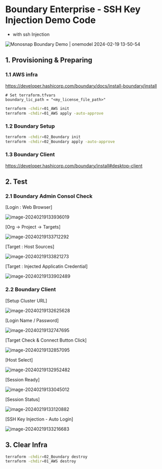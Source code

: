 # Boundary Enterprise - SSH Key Injection Demo Code

- with ssh Injection



![Monosnap Boundary Demo | onemodel 2024-02-19 13-50-54](https://raw.githubusercontent.com/Great-Stone/images/master/picgo/Monosnap%20Boundary%20Demo%20%7C%20onemodel%202024-02-19%2013-50-54.png)



## 1. Provisioning & Preparing



### 1.1 AWS infra

<https://developer.hashicorp.com/boundary/docs/install-boundary/install>

```hcl
# Set terraform.tfvars
boundary_lic_path = "<my_license_file_path>"
```

```sh
terraform -chdir=01_AWS init
terraform -chdir=01_AWS apply -auto-approve
```

### 1.2 Boundary Setup

```sh
terraform -chdir=02_Boundary init
terraform -chdir=02_Boundary apply -auto-approve
```

### 1.3 Boundary Client

<https://developer.hashicorp.com/boundary/install#desktop-client>



## 2. Test



### 2.1 Boundary Admin Consol Check

[Login : Web Browser]

![image-20240219133936019](https://raw.githubusercontent.com/Great-Stone/images/master/picgo/image-20240219133936019.png)



[Org → Project → Targets]

![image-20240219133712292](https://raw.githubusercontent.com/Great-Stone/images/master/picgo/image-20240219133712292.png)

[Target : Host Sources]

![image-20240219133821273](https://raw.githubusercontent.com/Great-Stone/images/master/picgo/image-20240219133821273.png)

[Target : Injected Applicatin Credential]

![image-20240219133902489](https://raw.githubusercontent.com/Great-Stone/images/master/picgo/image-20240219133902489.png)



### 2.2 Boundary Client

[Setup Cluster URL]

![image-20240219132625628](https://raw.githubusercontent.com/Great-Stone/images/master/picgo/image-20240219132625628.png)

[Login Name / Password]

![image-20240219132747695](https://raw.githubusercontent.com/Great-Stone/images/master/picgo/image-20240219132747695.png)

[Target Check & Connect Button Click]

![image-20240219132857095](https://raw.githubusercontent.com/Great-Stone/images/master/picgo/image-20240219132857095.png)

[Host Select]

![image-20240219132952482](https://raw.githubusercontent.com/Great-Stone/images/master/picgo/image-20240219132952482.png)

[Session Ready]

![image-20240219133045012](https://raw.githubusercontent.com/Great-Stone/images/master/picgo/image-20240219133045012.png)

[Session Status]

![image-20240219133120882](https://raw.githubusercontent.com/Great-Stone/images/master/picgo/image-20240219133120882.png)

[SSH Key Injection - Auto Login]

![image-20240219133216683](https://raw.githubusercontent.com/Great-Stone/images/master/picgo/image-20240219133216683.png)


## 3. Clear Infra

```sh
terraform -chdir=02_Boundary destroy
terraform -chdir=01_AWS destroy
```